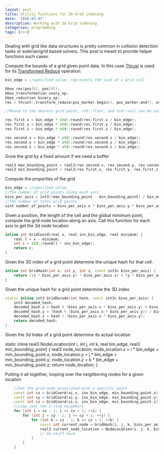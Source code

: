 ```yaml
---
layout: post
title: Utility functions for 3D Grid indexing
date: '2016-03-07'
description: Working with 3d Grid indexing
categories: programming
tags: [c++]
---
```


Dealing with grid like data structures is pretty common in collision detection tasks or eulerian/grid based solvers. This post is meant to provide helper functions such cases. 

Compute the bounds of a grid given point data. In this case [Thrust](https://thrust.github.io/) is used for its [Transformed Reduce](http://docs.thrust.googlecode.com/hg/group__transformed__reductions.html) operation.


~~~cpp
bin_edge = //specified value, represents the size of a grid cell
~~~

~~~cpp
bbox res(pos[0], pos[0]);
bbox_transformation unary_op;
bbox_reduction binary_op;
res = thrust::transform_reduce(pos_marker.begin(), pos_marker.end(), unary_op, res, binary_op);

//Round to the nearest grid point, std::floor, and std::ceil can be used depending on the application

res.first.x = bin_edge * std::round(res.first.x / bin_edge);
res.first.y = bin_edge * std::round(res.first.y / bin_edge);
res.first.z = bin_edge * std::round(res.first.z / bin_edge);

res.second.x = bin_edge * std::round(res.second.x / bin_edge);
res.second.y = bin_edge * std::round(res.second.y / bin_edge);
res.second.z = bin_edge * std::round(res.second.z / bin_edge);
~~~

Grow the grid by a fixed amount if we need a buffer

~~~cpp
real3 max_bounding_point = real3(res.second.x, res.second.y, res.second.z) + bin_edge * 4;
real3 min_bounding_point = real3(res.first.x, res.first.y, res.first.z) - bin_edge * 2;
~~~

Compute the properties of the grid

~~~cpp
bin_edge = //specified value, 
//The number of grid points along each axis
bins_per_axis = int3((max_bounding_point - min_bounding_point) / bin_edge);
//The number of total grid points
uint number_of_points = bins_per_axis.x * bins_per_axis.y * bins_per_axis.z;
~~~

Given a position, the length of the cell and the global minimum point, compute the grid node location along an axis. Call this function for each axis to get the 3d node location

~~~cpp
inline int GridCoord(real x, real inv_bin_edge, real minimum) {
    real l = x - minimum;
    int c = std::round(l * inv_bin_edge);
    return c;
}
~~~

Given the 3D index of a grid point determine the unique hash for that cell.

~~~cpp
inline int GridHash(int x, int y, int z, const int3& bins_per_axis) {
    return ((z * bins_per_axis.y) * bins_per_axis.x) + (y * bins_per_axis.x) + x;
}
~~~

Given the unique hash for a grid point determine the 3D index

~~~cpp
static inline int3 GridDecode(int hash, const int3& bins_per_axis) {
    int3 decoded_hash;
    decoded_hash.x = hash % (bins_per_axis.x * bins_per_axis.y) % bins_per_axis.x;
    decoded_hash.y = (hash % (bins_per_axis.x * bins_per_axis.y)) / bins_per_axis.x;
    decoded_hash.z = hash / (bins_per_axis.x * bins_per_axis.y);
    return decoded_hash;
}
~~~

Given the 3d Index of a grid point determine its actual location

static inline real3 NodeLocation(int i, int j, int k, real bin_edge, real3 min_bounding_point) {
    real3 node_location;
    node_location.x = i * bin_edge + min_bounding_point.x;
    node_location.y = j * bin_edge + min_bounding_point.y;
    node_location.z = k * bin_edge + min_bounding_point.z;
    return node_location;
}

Putting it all together, looping over the neighboring nodes for a given location

~~~cpp
    //Get the grid node associated with a specific point
    const int cx = GridCoord(xi.x, inv_bin_edge, min_bounding_point.x);                            
    const int cy = GridCoord(xi.y, inv_bin_edge, min_bounding_point.y);                            
    const int cz = GridCoord(xi.z, inv_bin_edge, min_bounding_point.z);                            
    //Loop over the 1-ring neighbors                                                                    
    for (int i = cx - 1; i <= cx + 1; ++i) {                                                       
        for (int j = cy - 1; j <= cy + 1; ++j) {                                                   
            for (int k = cz - 1; k <= cz + 1; ++k) {                                               
                const int current_node = GridHash(i, j, k, bins_per_axis);                         
                real3 current_node_location = NodeLocation(i, j, k, bin_edge, min_bounding_point); 
                // Do stuff here                                                                                 
            }                                                                                      
        }                                                                                          
    }
~~~